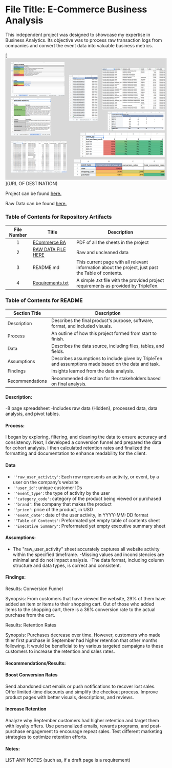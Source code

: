 


# File Title: E-Commerce Business Analysis

This independent project was designed to showcase my expertise in Business Analytics. Its objective was to process raw transaction logs from companies and convert the event data into valuable business metrics.


[<img src="https://github.com/SakinahJ/Data_Projects_TripleTen/blob/main/Images/business%20analyst.png" alt="Collection of Sheets**">](URL OF DESTINATION)

Project can be found <a href='https://docs.google.com/spreadsheets/d/1pMkTI8zeKAuY0dqzxv2NcGWcdgv5ixW8A9V8E-4CuqA/edit?usp=sharing'><u>here</u>.</a>

Raw Data can be found <a href='https://docs.google.com/spreadsheets/d/1d4F-cNBnb6QgIiRMZ3Gd80F28vTvuID0QM7tk7cDzSM/edit?usp=sharing'><u>here</u>.</a>

### Table of Contents for Repository Artifacts
| File Number | Title | Description |
| :-----------: | ----------- |----------- |
| 1 | [ECommerce BA](https://github.com/SakinahJ/Data_Projects_TripleTen/blob/main/Ecommerce/Ecommerce%20BA.pdf) | PDF of all the sheets in the project |
| 2 | [RAW DATA FILE HERE](https://docs.google.com/spreadsheets/d/1d4F-cNBnb6QgIiRMZ3Gd80F28vTvuID0QM7tk7cDzSM/edit?usp=sharing) | Raw and uncleaned data |
| 3 | README.md | This current page with all relevant information about the project, just past the Table of contents. |
| 4 | [Requirements.txt](Ecommerce/Project_requirements) | A simple .txt file with the provided project requirements as provided by TripleTen. |

### Table of Contents for README
| Section Title | Description |
| ----------- |----------- |
| Description | Describes the final product's purpose, software, format, and included visuals. |
| Process | An outline of how this project formed from start to finish. |
| Data | Describes the data source, including files, tables, and fields. |
| Assumptions | Describes assumptions to include given by TripleTen and assumptions made based on the data and task. |
| Findings | Insights learned from the data analysis. |
| Recommendations | Recommended direction for the stakeholders based on final analysis. |

#### Description:
-8 page spreadsheet
-Includes raw data (Hidden), processed data, data analysis, and pivot tables.

#### Process:
I began by exploring, filtering, and cleaning the data to ensure accuracy and consistency. Next, I developed a conversion funnel and prepared the data for cohort analysis. I then calculated retention rates and finalized the formatting and documentation to enhance readability for the client.

#### Data
- `''raw_user_activity'`: Each row represents an activity, or event, by a user on the company’s website
- `''user_id'`: unique customer IDs
- `''event_type'`: the type of activity by the user
- `''category_code'`: category of the product being viewed or purchased
- `''brand'`: the company that makes the product
- `''price'`: price of the product, in USD
- `''event_date'`: date of the user activity, in YYYY-MM-DD format
- `''Table of Contents'`: Preformated yet empty table of contents sheet
- `''Executive Summary'`: Preformated yet empty executive summary sheet

#### Assumptions:
- The "raw_user_activity" sheet accurately captures all website activity within the specified timeframe.
-Missing values and inconsistencies are minimal and do not impact analysis.
-The data format, including column structure and data types, is correct and consistent.


#### Findings:
Results: Conversion Funnel	

Synopsis: From customers that have viewed the website, 29% of them have added an item or items to their shopping cart.  Out of those who added items to the shopping cart, there is a 36% conversion rate to the actual purchase from the cart.  

Results: Retention Rates	

Synopsis: Purchases decrease over time. However, customers who made thier first purchase in September had higher retention that other months following.  It would be beneficial to try various targeted campaigns to these customers to increase the retention and sales rates. 

#### Recommendations/Results:
#### Boost Conversion Rates

Send abandoned cart emails or push notifications to recover lost sales.
Offer limited-time discounts and simplify the checkout process.
Improve product pages with better visuals, descriptions, and reviews.

#### Increase Retention
Analyze why September customers had higher retention and target them with loyalty offers.
Use personalized emails, rewards programs, and post-purchase engagement to encourage repeat sales.
Test different marketing strategies to optimize retention efforts.

#### Notes:
LIST ANY NOTES (such as, if a draft page is a requirement)


